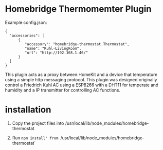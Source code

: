 # Homebridge Thermomemter Plugin 

Example config.json:

    {
      "accessories": [
          {
             "accessory": "homebridge-thermostat.Thermostat",
             "name": "Kuhl-LivingRoom",
             "url": "http://192.168.1.46/" 
          }
      ]
    }

This plugin acts as a proxy between HomeKit and a device that temperature using a simple http messaging protocol. This plugin was designed originally control a Friedrich Kuhl AC using a ESP8266 with a DHT11 for temperate and humidity and a IP transmitter for controlling AC functions. 
 
# installation 

1. Copy the project files into /usr/local/lib/node_modules/homebridge-thermostat

2. Run `npm install' from `/usr/local/lib/node_modules/homebridge-thermostat` 

